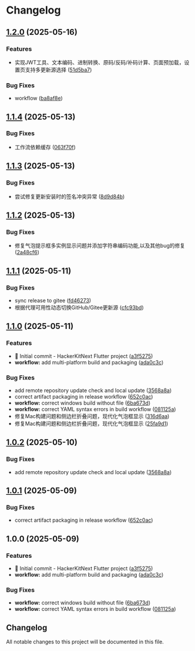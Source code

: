 # Changelog

## [1.2.0](https://github.com/KeluIsAfkeru/HackerKitNext/compare/v1.1.4...v1.2.0) (2025-05-16)


### Features

* 实现JWT工具、文本编码、进制转换、原码/反码/补码计算、页面预加载，设置页支持多更新源选择 ([51d5ba7](https://github.com/KeluIsAfkeru/HackerKitNext/commit/51d5ba753285e0e977da674cb40b7d66de29fc4b))


### Bug Fixes

* workflow ([ba8af8e](https://github.com/KeluIsAfkeru/HackerKitNext/commit/ba8af8efcf0cea09cf1eaf7e6e3c812e8650e5bf))

## [1.1.4](https://github.com/KeluIsAfkeru/HackerKitNext/compare/v1.1.3...v1.1.4) (2025-05-13)


### Bug Fixes

* 工作流依赖缓存 ([063f70f](https://github.com/KeluIsAfkeru/HackerKitNext/commit/063f70ffde84021c208e59be3cf8002601a5df0a))

## [1.1.3](https://github.com/KeluIsAfkeru/HackerKitNext/compare/v1.1.2...v1.1.3) (2025-05-13)


### Bug Fixes

* 尝试修复更新安装时的签名冲突异常 ([8d9d84b](https://github.com/KeluIsAfkeru/HackerKitNext/commit/8d9d84b7c9658a6e1b88271a4a24d66c2f9fb924))

## [1.1.2](https://github.com/KeluIsAfkeru/HackerKitNext/compare/v1.1.1...v1.1.2) (2025-05-13)


### Bug Fixes

* 修复气泡提示框多实例显示问题并添加字符串编码功能,以及其他bug的修复 ([2a48cf6](https://github.com/KeluIsAfkeru/HackerKitNext/commit/2a48cf60d66c89d3d00fa4639e67113fbc210818))

## [1.1.1](https://github.com/KeluIsAfkeru/HackerKitNext/compare/v1.1.0...v1.1.1) (2025-05-11)


### Bug Fixes

* sync release to gitee ([fd46273](https://github.com/KeluIsAfkeru/HackerKitNext/commit/fd46273220d015b9b35a972a1e18b0cf81d7fef1))
* 根据代理可用性动态切换GitHub/Gitee更新源 ([cfc93bd](https://github.com/KeluIsAfkeru/HackerKitNext/commit/cfc93bd70672674b9542f7c4efdef70281039b41))

## [1.1.0](https://github.com/KeluIsAfkeru/HackerKitNext/compare/v1.0.3...v1.1.0) (2025-05-11)


### Features

* 🎉 Initial commit - HackerKitNext Flutter project ([a3f5275](https://github.com/KeluIsAfkeru/HackerKitNext/commit/a3f527512851b7e53109782ac6ae966206405d71))
* **workflow:** add multi-platform build and packaging ([ada0c3c](https://github.com/KeluIsAfkeru/HackerKitNext/commit/ada0c3cef23037bdc84bbd5e306417fd5ce441e3))


### Bug Fixes

* add remote repository update check and local update ([3568a8a](https://github.com/KeluIsAfkeru/HackerKitNext/commit/3568a8a2c4d437b45b3ddadf03d98b624bb7a6cc))
* correct artifact packaging in release workflow ([652c0ac](https://github.com/KeluIsAfkeru/HackerKitNext/commit/652c0acdcd6c392de0d31091537e8b9183ee9ab4))
* **workflow:** correct windows build without file ([6ba673d](https://github.com/KeluIsAfkeru/HackerKitNext/commit/6ba673d379d2176478e74940f03fb6dfc24d2584))
* **workflow:** correct YAML syntax errors in build workflow ([081125a](https://github.com/KeluIsAfkeru/HackerKitNext/commit/081125a45226eee781b882c106e9a9a9f962762b))
* 修复Mac构建问题和侧边栏折叠问题，现代化气泡框显示 ([316d6aa](https://github.com/KeluIsAfkeru/HackerKitNext/commit/316d6aa176ba43466c6439c180e230841052c9f7))
* 修复Mac构建问题和侧边栏折叠问题，现代化气泡框显示 ([25fa9d1](https://github.com/KeluIsAfkeru/HackerKitNext/commit/25fa9d1c3c1e05632ff54c1ae4e360c3cbde7106))

## [1.0.2](https://github.com/KeluIsAfkeru/HackerKitNext/compare/v1.0.1...v1.0.2) (2025-05-10)

### Bug Fixes

* add remote repository update check and local update ([3568a8a](https://github.com/KeluIsAfkeru/HackerKitNext/commit/3568a8a2c4d437b45b3ddadf03d98b624bb7a6cc))

## [1.0.1](https://github.com/KeluIsAfkeru/HackerKitNext/compare/v1.0.0...v1.0.1) (2025-05-09)

### Bug Fixes

* correct artifact packaging in release workflow ([652c0ac](https://github.com/KeluIsAfkeru/HackerKitNext/commit/652c0acdcd6c392de0d31091537e8b9183ee9ab4))

## 1.0.0 (2025-05-09)

### Features

* 🎉 Initial commit - HackerKitNext Flutter project ([a3f5275](https://github.com/KeluIsAfkeru/HackerKitNext/commit/a3f527512851b7e53109782ac6ae966206405d71))
* **workflow:** add multi-platform build and packaging ([ada0c3c](https://github.com/KeluIsAfkeru/HackerKitNext/commit/ada0c3cef23037bdc84bbd5e306417fd5ce441e3))

### Bug Fixes

* **workflow:** correct windows build without file ([6ba673d](https://github.com/KeluIsAfkeru/HackerKitNext/commit/6ba673d379d2176478e74940f03fb6dfc24d2584))
* **workflow:** correct YAML syntax errors in build workflow ([081125a](https://github.com/KeluIsAfkeru/HackerKitNext/commit/081125a45226eee781b882c106e9a9a9f962762b))

## Changelog

All notable changes to this project will be documented in this file.
